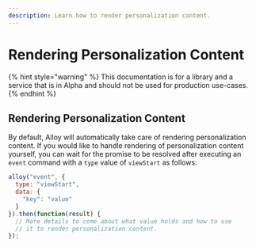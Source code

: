 ```yaml
---
description: Learn how to render personalization content.
---
```


# Rendering Personalization Content

{% hint style="warning" %}
This documentation is for a library and a service that is in Alpha and should not be used for production use-cases.
{% endhint %}

## Rendering Personalization Content

By default, Alloy will automatically take care of rendering personalization content. If you would like to handle rendering of personalization content yourself, you can wait for the promise to be resolved after executing an `event` command with a `type` value of `viewStart` as follows:

```javascript
alloy("event", {
  type: "viewStart",
  data: {
    "key": "value"
  }
}).then(function(result) {
  // More details to come about what value holds and how to use
  // it to render personalization content.
});
```

